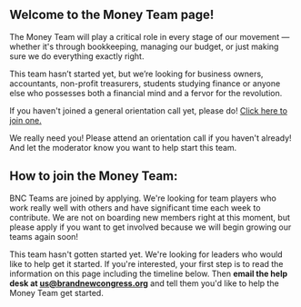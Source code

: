 ## Welcome to the Money Team page!

The Money Team will play a critical role in every stage of our movement — whether it's through bookkeeping, managing our budget, or just making sure we do everything exactly right.

This team hasn’t started yet, but we’re looking for business owners, accountants, non-profit treasurers, students studying finance or anyone else who possesses both a financial mind and a fervor for the revolution.

If you haven't joined a general orientation call yet, please do! [Click here to join one.](/call)

We really need you! Please attend an orientation call if you haven't already! And let the moderator know you want to help start this team.

## How to join the Money Team:

BNC Teams are joined by applying. We're looking for team players who work really well with others and have significant time each week to contribute. We are not on boarding new members right at this moment, but please apply if you want to get involved because we will begin growing our teams again soon!

This team hasn't gotten started yet. We're looking for leaders who would like to help get it started. If you're interested, your first step is to read the information on this page including the timeline below. Then **email the help desk at [us@brandnewcongress.org](mailto:us@brandnewcongress.org)** and tell them you'd like to help the Money Team get started.
